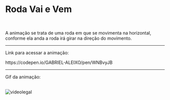 # Roda Vai e Vem
<br>
<p>A animação se trata de uma roda em que se movimenta na horizontal, conforme ela anda a roda irá girar na direção do movimento.</p>
<hr>
<p>Link para acessar a animação:</p>
https://codepen.io/GABRIEL-ALEIXO/pen/WNBvyJB
<hr>
<p>Gif da animação:</p>
<br>
<img src="./videolegal.gif" alt="videolegal">